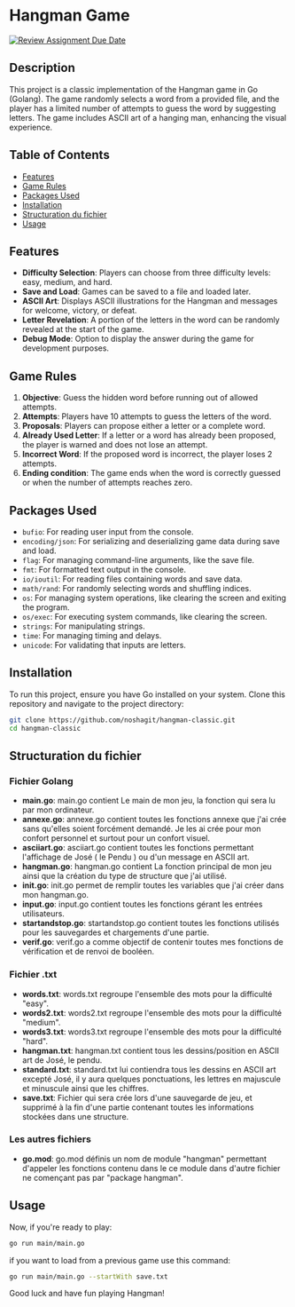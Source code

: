 # Hangman Game

[![Review Assignment Due Date](https://classroom.github.com/assets/deadline-readme-button-22041afd0340ce965d47ae6ef1cefeee28c7c493a6346c4f15d667ab976d596c.svg)](https://classroom.github.com/a/1YLV-els)

## Description

This project is a classic implementation of the Hangman game in Go (Golang). The game randomly selects a word from a provided file, and the player has a limited number of attempts to guess the word by suggesting letters. The game includes ASCII art of a hanging man, enhancing the visual experience.

## Table of Contents

- [Features](#features)
- [Game Rules](#game-rules)
- [Packages Used](#packages-used)
- [Installation](#installation)
- [Structuration du fichier](#structuration-du-fichier)
- [Usage](#usage)


## Features

- **Difficulty Selection**: Players can choose from three difficulty levels: easy, medium, and hard.
- **Save and Load**: Games can be saved to a file and loaded later.
- **ASCII Art**: Displays ASCII illustrations for the Hangman and messages for welcome, victory, or defeat.
- **Letter Revelation**: A portion of the letters in the word can be randomly revealed at the start of the game.
- **Debug Mode**: Option to display the answer during the game for development purposes.

## Game Rules

1. **Objective**: Guess the hidden word before running out of allowed attempts.
2. **Attempts**: Players have 10 attempts to guess the letters of the word.
3. **Proposals**: Players can propose either a letter or a complete word.
4. **Already Used Letter**: If a letter or a word has already been proposed, the player is warned and does not lose an attempt.
5. **Incorrect Word**: If the proposed word is incorrect, the player loses 2 attempts.
6. **Ending condition**: The game ends when the word is correctly guessed or when the number of attempts reaches zero.

## Packages Used

- `bufio`: For reading user input from the console.
- `encoding/json`: For serializing and deserializing game data during save and load.
- `flag`: For managing command-line arguments, like the save file.
- `fmt`: For formatted text output in the console.
- `io/ioutil`: For reading files containing words and save data.
- `math/rand`: For randomly selecting words and shuffling indices.
- `os`: For managing system operations, like clearing the screen and exiting the program.
- `os/exec`: For executing system commands, like clearing the screen.
- `strings`: For manipulating strings.
- `time`: For managing timing and delays.
- `unicode`: For validating that inputs are letters.

## Installation

To run this project, ensure you have Go installed on your system. Clone this repository and navigate to the project directory:

```bash
git clone https://github.com/noshagit/hangman-classic.git
cd hangman-classic
```

## Structuration du fichier

### Fichier Golang 

- **main.go**: main.go contient Le main de mon jeu, la fonction qui sera lu par mon ordinateur.
- **annexe.go**: annexe.go contient toutes les fonctions annexe que j'ai crée sans qu'elles soient forcément demandé. Je les ai crée pour mon confort personnel et surtout pour un confort visuel.
- **asciiart.go**: asciiart.go contient toutes les fonctions permettant l'affichage de José ( le Pendu ) ou d'un message en ASCII art.
- **hangman.go**: hangman.go contient La fonction principal de mon jeu ainsi que la création du type de structure que j'ai utilisé.
- **init.go**: init.go permet de remplir toutes les variables que j'ai créer dans mon hangman.go.
- **input.go**: input.go contient toutes les fonctions gérant les entrées utilisateurs.
- **startandstop.go**: startandstop.go contient toutes les fonctions utilisés pour les sauvegardes et chargements d'une partie.
- **verif.go**: verif.go a comme objectif de contenir toutes mes fonctions de vérification et de renvoi de booléen.

### Fichier .txt

- **words.txt**: words.txt regroupe l'ensemble des mots pour la difficulté "easy".
- **words2.txt**: words2.txt regroupe l'ensemble des mots pour la difficulté "medium".
- **words3.txt**: words3.txt regroupe l'ensemble des mots pour la difficulté "hard".
- **hangman.txt**: hangman.txt contient tous les dessins/position en ASCII art de José, le pendu.
- **standard.txt**: standard.txt lui contiendra tous les dessins en ASCII art excepté José, il y aura quelques ponctuations, les lettres en majuscule et minuscule ainsi que les chiffres.
- **save.txt**: Fichier qui sera crée lors d'une sauvegarde de jeu, et supprimé à la fin d'une partie contenant toutes les informations stockées dans une structure.

### Les autres fichiers

- **go.mod**: go.mod définis un nom de module "hangman" permettant d'appeler les fonctions contenu dans le ce module dans d'autre fichier ne començant pas par "package hangman".

## Usage

Now, if you're ready to play:

```bash
go run main/main.go
```

if you want to load from a previous game use this command:

```bash
go run main/main.go --startWith save.txt
```

Good luck and have fun playing Hangman!
